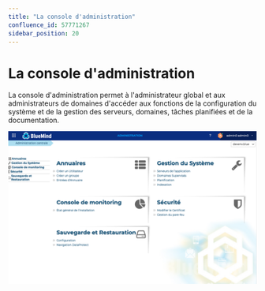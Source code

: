 ```yaml
---
title: "La console d'administration"
confluence_id: 57771267
sidebar_position: 20
---
```

# La console d'administration


La console d'administration permet à l'administrateur global et aux administrateurs de domaines d'accéder aux fonctions de la configuration du système et de la gestion des serveurs, domaines, tâches planifiées et de la documentation.

![](./La_console_d_administration_attachments/console_administration.png)


 

 

 

